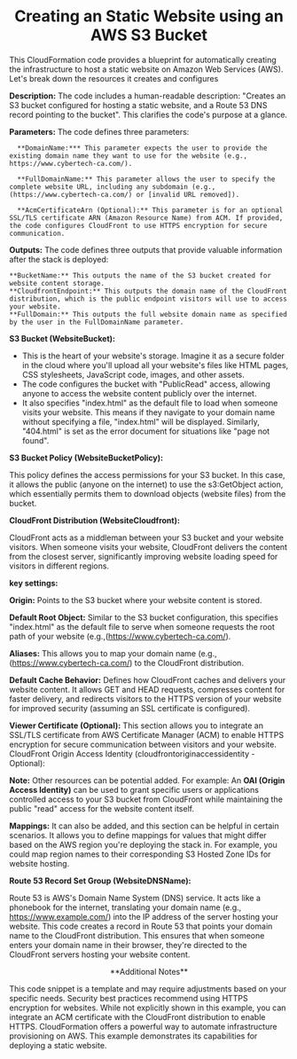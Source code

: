 <h1 align="center"><b>Creating an Static Website using an AWS S3 Bucket</b></h1>


This CloudFormation code provides a blueprint for automatically creating the infrastructure to host a static website on Amazon Web Services (AWS). Let's break down the resources it creates and configures

**Description:** The code includes a human-readable description: "Creates an S3 bucket configured for hosting a static website, and a Route 53 DNS record pointing to the bucket". This clarifies the code's purpose at a glance.

**Parameters:** The code defines three parameters:
    
      **DomainName:*** This parameter expects the user to provide the existing domain name they want to use for the website (e.g., https://www.cybertech-ca.com/).

      **FullDomainName:** This parameter allows the user to specify the complete website URL, including any subdomain (e.g., (https://www.cybertech-ca.com/) or [invalid URL removed]).
        
      **AcmCertificateArn (Optional):** This parameter is for an optional SSL/TLS certificate ARN (Amazon Resource Name) from ACM. If provided, the code configures CloudFront to use HTTPS encryption for secure communication.


**Outputs:** The code defines three outputs that provide valuable information after the stack is deployed:

    **BucketName:** This outputs the name of the S3 bucket created for website content storage.
    **CloudfrontEndpoint:** This outputs the domain name of the CloudFront distribution, which is the public endpoint visitors will use to access your website.
    **FullDomain:** This outputs the full website domain name as specified by the user in the FullDomainName parameter.

**S3 Bucket (WebsiteBucket):**

* This is the heart of your website's storage. Imagine it as a secure folder in the cloud where you'll upload all your website's files like HTML pages, CSS stylesheets, JavaScript code, images, and other assets.
* The code configures the bucket with "PublicRead" access, allowing anyone to access the website content publicly over the internet.
* It also specifies "index.html" as the default file to load when someone visits your website. This means if they navigate to your domain name without specifying a file, "index.html" will be displayed. Similarly, "404.html" is set as          the error document for situations like "page not found".

**S3 Bucket Policy (WebsiteBucketPolicy):**

This policy defines the access permissions for your S3 bucket. In this case, it allows the public (anyone on the internet) to use the s3:GetObject action, which essentially permits them to download objects (website files) from the bucket.

**CloudFront Distribution (WebsiteCloudfront):**

CloudFront acts as a middleman between your S3 bucket and your website visitors. When someone visits your website, CloudFront delivers the content from the closest server, significantly improving website loading speed for visitors in different regions.

  **key settings:** 

  **Origin:** Points to the S3 bucket where your website content is stored.

  **Default Root Object:** Similar to the S3 bucket configuration, this specifies "index.html" as the default file to serve when someone requests the root path of your website (e.g.,(https://www.cybertech-ca.com/).

  **Aliases:** This allows you to map your domain name (e.g., (https://www.cybertech-ca.com/) to the CloudFront distribution.

  **Default Cache Behavior:** Defines how CloudFront caches and delivers your website content. It allows GET and HEAD requests, compresses content for faster delivery, and redirects visitors to the HTTPS version of your website for improved     security (assuming an SSL certificate is configured).

  **Viewer Certificate (Optional):** This section allows you to integrate an SSL/TLS certificate from AWS Certificate Manager (ACM) to enable HTTPS encryption for secure communication between visitors and your website.
    CloudFront Origin Access Identity (cloudfrontoriginaccessidentity - Optional):

**Note:**
Other resources can be potential added. For example: An **OAI (Origin Access Identity)** can be used to grant specific users or applications controlled access to your S3 bucket from CloudFront while maintaining the public "read" access for the website content itself.

**Mappings:** It can also be added, and this section can be helpful in certain scenarios. It allows you to define mappings for values that might differ based on the AWS region you're deploying the stack in. For example, you could map region names to their corresponding S3 Hosted Zone IDs for website hosting.

**Route 53 Record Set Group (WebsiteDNSName):**

Route 53 is AWS's Domain Name System (DNS) service. It acts like a phonebook for the internet, translating your domain name (e.g., https://www.example.com/) into the IP address of the server hosting your website.
This code creates a record in Route 53 that points your domain name to the CloudFront distribution. This ensures that when someone enters your domain name in their browser, they're directed to the CloudFront servers hosting your website content.

<p align="center">**Additional Notes**</p>

This code snippet is a template and may require adjustments based on your specific needs.
Security best practices recommend using HTTPS encryption for websites. While not explicitly shown in this example, you can integrate an ACM certificate with the CloudFront distribution to enable HTTPS.
CloudFormation offers a powerful way to automate infrastructure provisioning on AWS. This example demonstrates its capabilities for deploying a static website.
